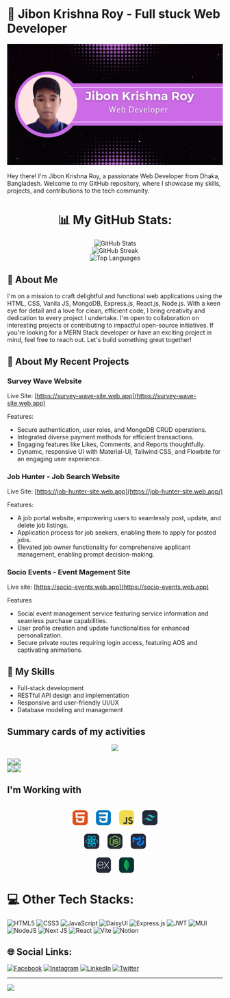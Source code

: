 # 👋 Jibon Krishna Roy - Full stuck Web Developer

![Profile Image](https://raw.githubusercontent.com/jibon-roy/jibon-roy/main/src/profile.png)

Hey there! I'm Jibon Krishna Roy, a passionate Web Developer from Dhaka, Bangladesh. Welcome to my GitHub repository, where I showcase my skills, projects, and contributions to the tech community.
<div align="center">

# 📊 My GitHub Stats:

<img src="https://github-readme-stats.vercel.app/api?username=jibon-roy&theme=dark&hide_border=false&include_all_commits=false&count_private=false" alt="GitHub Stats" /> <br />
<img src="https://github-readme-streak-stats.herokuapp.com/?user=jibon-roy&theme=dark&hide_border=false" alt="GitHub Streak" /> <br />
<img src="https://github-readme-stats.vercel.app/api/top-langs/?username=jibon-roy&theme=dark&hide_border=false&include_all_commits=false&count_private=false&layout=compact" alt="Top Languages" />
</div>

## 🚀 About Me

I'm on a mission to craft delightful and functional web applications using the HTML, CSS, Vanila JS, MongoDB, Express.js, React.js, Node.js. With a keen eye for detail and a love for clean, efficient code, I bring creativity and dedication to every project I undertake. I'm open to collaboration on interesting projects or contributing to impactful open-source initiatives. If you're looking for a MERN Stack developer or have an exciting project in mind, feel free to reach out. Let's build something great together!

## 💼 About My Recent Projects

### Survey Wave Website
Live Site: [https://survey-wave-site.web.app](https://survey-wave-site.web.app)

Features:
- Secure authentication, user roles, and MongoDB CRUD operations.
- Integrated diverse payment methods for efficient transactions.
- Engaging features like Likes, Comments, and Reports thoughtfully.
- Dynamic, responsive UI with Material-UI, Tailwind CSS, and Flowbite for an engaging user experience.

### Job Hunter - Job Search Website
Live Site: [https://job-hunter-site.web.app](https://job-hunter-site.web.app/)

Features:
- A job portal website, empowering users to seamlessly post, update, and delete job listings.
- Application process for job seekers, enabling them to apply for posted jobs.
- Elevated job owner functionality for comprehensive applicant management, enabling prompt decision-making.

### Socio Events - Event Magement Site
Live site: [https://socio-events.web.app](https://socio-events.web.app)

Features
- Social event management service featuring service information and seamless purchase capabilities.
- User profile creation and update functionalities for enhanced personalization.
- Secure private routes requiring login access, featuring AOS and captivating animations.

## 🔧 My Skills

- Full-stack development
- RESTful API design and implementation
- Responsive and user-friendly UI/UX
- Database modeling and management

## Summary cards of my activities
<div align="center">

![](http://github-profile-summary-cards.vercel.app/api/cards/profile-details?username=jibon-roy&theme=jolly)
</div>

<div align="center" style="display: flex;">
<img src="http://github-profile-summary-cards.vercel.app/api/cards/repos-per-language?username=jibon-roy&theme=jolly" />
<img src="http://github-profile-summary-cards.vercel.app/api/cards/most-commit-language?username=jibon-roy&theme=jolly" />
</div>

<div align="center" style="display : flex">
<img src="http://github-profile-summary-cards.vercel.app/api/cards/stats?username=jibon-roy&theme=jolly"/>
<img src="http://github-profile-summary-cards.vercel.app/api/cards/productive-time?username=jibon-roy&theme=jolly&utcOffset=8"/>
</div>

## I'm Working with

<div align="center">
<br>
<img style="width: 10%;" src="src/html.svg" alt="">
<img style="width: 10%;" src="src/css.svg" alt="">
<img style="width: 10%;" src="src/java.svg" alt="">
<img style="width: 10%;" src="src/Metarial.svg" alt="">
</div>
<br>
<div align="center">

<img style="width: 10%;" src="src/react.svg" alt="">
<img style="width: 10%;" src="src/node.svg" alt="">
<img style="width: 10%;" src="src/meta.svg" alt="">
</div>
<br>
<div align="center" style="margin-bottom: 10px;">
<img style="width: 10%;" src="src/express.svg" alt="">
<img style="width: 10%;" src="src/mongo.svg" alt="">

</div>


# 💻 Other Tech Stacks:
![HTML5](https://img.shields.io/badge/html5-%23E34F26.svg?style=for-the-badge&logo=html5&logoColor=white) ![CSS3](https://img.shields.io/badge/css3-%231572B6.svg?style=for-the-badge&logo=css3&logoColor=white) ![JavaScript](https://img.shields.io/badge/javascript-%23323330.svg?style=for-the-badge&logo=javascript&logoColor=%23F7DF1E) ![DaisyUI](https://img.shields.io/badge/daisyui-5A0EF8?style=for-the-badge&logo=daisyui&logoColor=white) ![Express.js](https://img.shields.io/badge/express.js-%23404d59.svg?style=for-the-badge&logo=express&logoColor=%2361DAFB) ![JWT](https://img.shields.io/badge/JWT-black?style=for-the-badge&logo=JSON%20web%20tokens) ![MUI](https://img.shields.io/badge/MUI-%230081CB.svg?style=for-the-badge&logo=mui&logoColor=white) ![NodeJS](https://img.shields.io/badge/node.js-6DA55F?style=for-the-badge&logo=node.js&logoColor=white) ![Next JS](https://img.shields.io/badge/Next-black?style=for-the-badge&logo=next.js&logoColor=white) ![React](https://img.shields.io/badge/react-%2320232a.svg?style=for-the-badge&logo=react&logoColor=%2361DAFB) ![Vite](https://img.shields.io/badge/vite-%23646CFF.svg?style=for-the-badge&logo=vite&logoColor=white) ![Notion](https://img.shields.io/badge/Notion-%23000000.svg?style=for-the-badge&logo=notion&logoColor=white)


## 🌐 Social Links:
[![Facebook](https://img.shields.io/badge/Facebook-%231877F2.svg?logo=Facebook&logoColor=white)](https://facebook.com/jkroyjoy1) [![Instagram](https://img.shields.io/badge/Instagram-%23E4405F.svg?logo=Instagram&logoColor=white)](https://instagram.com/jibonkr512) [![LinkedIn](https://img.shields.io/badge/LinkedIn-%230077B5.svg?logo=linkedin&logoColor=white)](https://linkedin.com/in/jibon-roy) [![Twitter](https://img.shields.io/badge/Twitter-%231DA1F2.svg?logo=Twitter&logoColor=white)](https://twitter.com/JibonKrishnaRo6) 

---
[![](https://visitcount.itsvg.in/api?id=jibon-roy&icon=0&color=0)](https://visitcount.itsvg.in)
